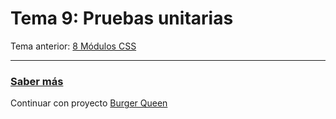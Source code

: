 # Tema 9: Pruebas unitarias
Tema anterior: [8 Módulos CSS](./../08-css-modules)



---
### [Saber más](https://testing-library.com/docs/react-testing-library/intro)
Continuar con proyecto [Burger Queen](https://github.com/vservin/react-laboratoria/tree/burger-queen/1)

